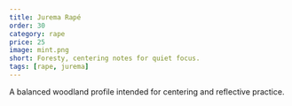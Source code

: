 ```yaml
---
title: Jurema Rapé
order: 30
category: rape
price: 25
image: mint.png
short: Foresty, centering notes for quiet focus.
tags: [rape, jurema]
---
```


A balanced woodland profile intended for centering and reflective practice.